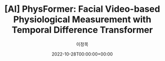 ---
title: "[AI] PhysFormer: Facial Video-based Physiological Measurement with Temporal Difference Transformer"
date: 2022-10-28T00:00:00+00:00
author: 이정목
layout: post
permalink: /MAR-beta-cycleGAN/
categories: AI
tags: [AI, rPPG, transformer, temporal difference convolution]
---